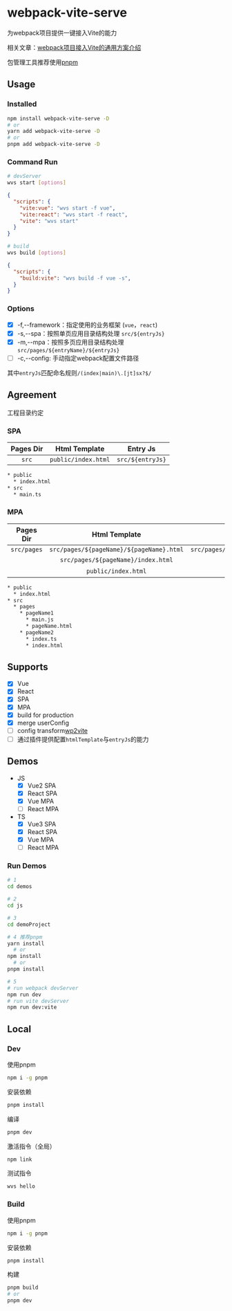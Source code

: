 # webpack-vite-serve
为webpack项目提供一键接入Vite的能力

相关文章：[webpack项目接入Vite的通用方案介绍](https://sugarat.top/technology/learn/webapck2vite.html)

包管理工具推荐使用[pnpm](https://pnpm.io/)
## Usage
### Installed
```sh
npm install webpack-vite-serve -D
# or
yarn add webpack-vite-serve -D
# or
pnpm add webpack-vite-serve -D
```

### Command Run
```sh
# devServer
wvs start [options]
```

```json
{
  "scripts": {
    "vite:vue": "wvs start -f vue",
    "vite:react": "wvs start -f react",
    "vite": "wvs start"
  }
}
```

```sh
# build
wvs build [options]
```
```json
{
  "scripts": {
    "build:vite": "wvs build -f vue -s",
  }
}
```
### Options
* [x] -f,--framework：指定使用的业务框架 (`vue`，`react`)
* [x] -s,--spa：按照单页应用目录结构处理 `src/${entryJs}`
* [x] -m,--mpa：按照多页应用目录结构处理 `src/pages/${entryName}/${entryJs}`
* [ ] -c,--config: 手动指定webpack配置文件路径

其中`entryJs`匹配命名规则`/(index|main)\.[jt]sx?$/`
## Agreement
工程目录约定
### SPA
| Pages Dir |    Html Template    |     Entry Js     |
| :-------: | :-----------------: | :--------------: |
|   `src`   | `public/index.html` | `src/${entryJs}` |

```sh
* public
  * index.html
* src
  * main.ts
```
### MPA
|  Pages Dir  |              Html Template               |              Entry Js               |
| :---------: | :--------------------------------------: | :---------------------------------: |
| `src/pages` | `src/pages/${pageName}/${pageName}.html` | `src/pages/${entryName}/${entryJs}` |
|             |    `src/pages/${pageName}/index.html`    |                  -                  |
|             |           `public/index.html`            |                  -                  |

```sh
* public
  * index.html
* src
  * pages
    * pageName1
      * main.js
      * pageName.html
    * pageName2
      * index.ts
      * index.html
```
## Supports
* [x] Vue
* [x] React
* [x] SPA
* [x] MPA
* [x] build for production
* [x] merge userConfig
* [ ] config transform[wp2vite](https://github.com/tnfe/wp2vite)
* [ ] 通过插件提供配置`htmlTemplate`与`entryJs`的能力

## Demos
* JS
  * [x] Vue2 SPA
  * [x] React SPA
  * [x] Vue MPA
  * [ ] React MPA
* TS
  * [x] Vue3 SPA
  * [x] React SPA
  * [x] Vue MPA
  * [ ] React MPA

### Run Demos

```sh
# 1
cd demos

# 2
cd js

# 3
cd demoProject

# 4 推荐pnpm
yarn install
  # or
npm install
  # or 
pnpm install

# 5
# run webpack devServer
npm run dev
# run vite devServer
npm run dev:vite
```

## Local
### Dev
使用pnpm
```sh
npm i -g pnpm
```

安装依赖
```sh
pnpm install
```

编译
```sh
pnpm dev
```

激活指令（全局）
```sh
npm link
```

测试指令
```sh
wvs hello
```

### Build

使用pnpm
```sh
npm i -g pnpm
```

安装依赖
```sh
pnpm install
```

构建
```sh
pnpm build
# or
pnpm dev
```